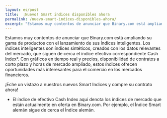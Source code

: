 ```yaml
---
layout: es/post
title:  ¡Nuevo! Smart indices disponibles ahora
permalink: /nuevo-smart-indices-disponibles-ahora/
excerpt: "Estamos muy contentos de anunciar que Binary.com está ampliando su gama de productos con el lanzamiento de sus índices inteligentes. Los índices inteligentes son índices..."
---
```


Estamos muy contentos de anunciar que Binary.com está ampliando su gama de productos con el lanzamiento de sus índices inteligentes. Los índices inteligentes son índices sintéticos, creados con los datos relevantes del mercado, que siguen de cerca el índice efectivo correspondiente Cash Index*. Con gráficos en tiempo real y precios, disponibilidad de contratos a corto plazo y horas de mercado ampliado, estos índices ofrecen oportunidades más interesantes para el comercio en los mercados financieros.

¡Eche un vistazo a nuestros nuevos Smart Indices y compre su contrato ahora!

* El índice de efectivo Cash Index aquí denota los índices de mercado que están actualmente en oferta en Binary.com. Por ejemplo, el Índice Smart alemán sigue de cerca el Índice alemán.

